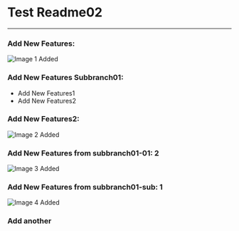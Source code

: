 # Test Readme02
---


### Add New Features:

![Image 1 Added](https://picsum.photos/id/3/200/200)

### Add New Features Subbranch01:

- Add New Features1
- Add New Features2
### Add New Features2:

![Image 2 Added](https://picsum.photos/id/4/200/200)

### Add New Features from subbranch01-01: 2

![Image 3 Added](https://picsum.photos/id/5/200/200)

### Add New Features from subbranch01-sub: 1

![Image 4 Added](https://picsum.photos/id/6/200/200)

### Add another
